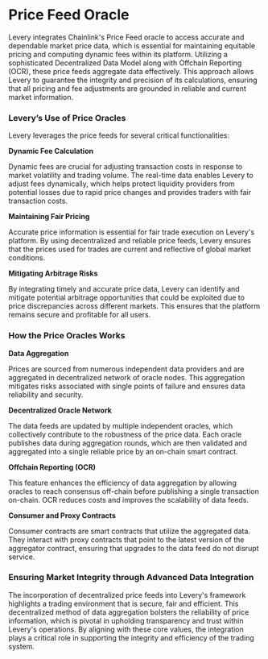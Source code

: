 # Price Feed Oracle

Levery integrates Chainlink's Price Feed oracle to access accurate and dependable market price data, which is essential for maintaining equitable pricing and computing dynamic fees within its platform. Utilizing a sophisticated Decentralized Data Model along with Offchain Reporting (OCR), these price feeds aggregate data effectively. This approach allows Levery to guarantee the integrity and precision of its calculations, ensuring that all pricing and fee adjustments are grounded in reliable and current market information.

### **Levery’s Use of Price Oracles**

Levery leverages the price feeds for several critical functionalities:

**Dynamic Fee Calculation**

Dynamic fees are crucial for adjusting transaction costs in response to market volatility and trading volume. The real-time data enables Levery to adjust fees dynamically, which helps protect liquidity providers from potential losses due to rapid price changes and provides traders with fair transaction costs.

**Maintaining Fair Pricing**

Accurate price information is essential for fair trade execution on Levery's platform. By using decentralized and reliable price feeds, Levery ensures that the prices used for trades are current and reflective of global market conditions.

**Mitigating Arbitrage Risks**

By integrating timely and accurate price data, Levery can identify and mitigate potential arbitrage opportunities that could be exploited due to price discrepancies across different markets. This ensures that the platform remains secure and profitable for all users.

### **How the Price Oracles Works**

**Data Aggregation**

Prices are sourced from numerous independent data providers and are aggregated in decentralized network of oracle nodes. This aggregation mitigates risks associated with single points of failure and ensures data reliability and security.

**Decentralized Oracle Network**

The data feeds are updated by multiple independent oracles, which collectively contribute to the robustness of the price data. Each oracle publishes data during aggregation rounds, which are then validated and aggregated into a single reliable price by an on-chain smart contract.

**Offchain Reporting (OCR)**

This feature enhances the efficiency of data aggregation by allowing oracles to reach consensus off-chain before publishing a single transaction on-chain. OCR reduces costs and improves the scalability of data feeds.

**Consumer and Proxy Contracts**

Consumer contracts are smart contracts that utilize the aggregated data. They interact with proxy contracts that point to the latest version of the aggregator contract, ensuring that upgrades to the data feed do not disrupt service.

### **Ensuring Market Integrity through Advanced Data Integration**

The incorporation of decentralized price feeds into Levery's framework highlights a trading environment that is secure, fair and efficient. This decentralized method of data aggregation bolsters the reliability of price information, which is pivotal in upholding transparency and trust within Levery's operations. By aligning with these core values, the integration plays a critical role in supporting the integrity and efficiency of the trading system.



